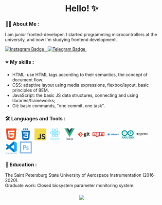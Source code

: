 

<div id="header" align="center">
  <h1>Hello! ✨</h1>
</div>


### :woman_technologist: About Me :
I am junior fronted-developer.
I started programming microcontrollers at the university, and now I'm studying frontend development.
<div id="badges">
  <a href="https://instagram.com/chistayaaa">
    <img src="https://www.svgrepo.com/show/111199/instagram.svg" width="30" alt="Instagram Badge"/> &nbsp; 
  </a>
  <a href="https://t.me/sasha_chistyakova">
    <img src="https://www.svgrepo.com/show/299513/telegram.svg" width="30" alt="Telegram Badge"/>&nbsp;
  </a>
</div>

### :star: My skills :
- HTML: use HTML tags according to their semantics, the concept of document flow. 
- CSS: adaptive layout using media expressions, flexbox/layout, basic principles of BEM.
- JavaScript: the basic JS data structures, connecting and using libraries/frameworks;
- Git: basic commands, "one commit, one task".

### :hammer_and_wrench: Languages and Tools :

<div>
<img src="https://github.com/devicons/devicon/blob/master/icons/html5/html5-original.svg" title="HTML5" alt="HTML" width="40" height="40"/>&nbsp;
 <img src="https://github.com/devicons/devicon/blob/master/icons/css3/css3-plain-wordmark.svg"  title="CSS3" alt="CSS" width="40" height="40"/>&nbsp;
  <img src="https://github.com/devicons/devicon/blob/master/icons/javascript/javascript-original.svg" title="JavaScript" alt="JavaScript" width="40" height="40"/>&nbsp;
  <img src="https://github.com/devicons/devicon/blob/master/icons/react/react-original-wordmark.svg" title="React" alt="React" width="40" height="40"/>&nbsp;
  <img src="https://github.com/devicons/devicon/blob/master/icons/vuejs/vuejs-original-wordmark.svg" title="Vue" **alt="Vue" width="40" height="40"/>&nbsp;
  <img src="https://github.com/devicons/devicon/blob/master/icons/git/git-original-wordmark.svg" title="Git" **alt="Git" width="40" height="40"/>&nbsp;
  <img src="https://raw.githubusercontent.com/devicons/devicon/1119b9f84c0290e0f0b38982099a2bd027a48bf1/icons/npm/npm-original-wordmark.svg" title="Npm" **alt="Npm" width="40" height="40"/>&nbsp;     
<img src="https://raw.githubusercontent.com/devicons/devicon/1119b9f84c0290e0f0b38982099a2bd027a48bf1/icons/webpack/webpack-original-wordmark.svg" title="Webpack" **alt="Webpack" width="40" height="40"/>&nbsp;
   <img src="https://raw.githubusercontent.com/devicons/devicon/1119b9f84c0290e0f0b38982099a2bd027a48bf1/icons/arduino/arduino-original-wordmark.svg" title="Arduino" **alt="Arduino" width="40" height="40"/>&nbsp;
   <img src="https://raw.githubusercontent.com/devicons/devicon/1119b9f84c0290e0f0b38982099a2bd027a48bf1/icons/intellij/intellij-plain-wordmark.svg" title="Intellij" **alt="Intellij" width="40" height="40"/>&nbsp;
    <img src="https://raw.githubusercontent.com/devicons/devicon/1119b9f84c0290e0f0b38982099a2bd027a48bf1/icons/vscode/vscode-original-wordmark.svg" title="VS" **alt="VS" width="40" height="40"/>&nbsp;
   <img src="https://raw.githubusercontent.com/devicons/devicon/1119b9f84c0290e0f0b38982099a2bd027a48bf1/icons/photoshop/photoshop-line.svg" title="Photoshop" **alt="Photoshop" width="40" height="40"/>
</div>
</div>

### :telescope: Education :
<div>
The Saint Petersburg State University of Aerospace Instrumentation (2016-2020). &nbsp;
</div>
<div>
Graduate work: Closed biosystem parameter monitoring system.
</div>

###

<div id="end-gif" align="center">
  <img src="https://media0.giphy.com/media/jwFbMfYthIM6pttfjF/giphy.gif?cid=ecf05e4722mzyflnjx0tk10ledl2rsq8x4ddvhuzqsko1pzq&rid=giphy.gif&ct=g" width="400"/>
</div>


